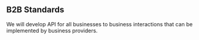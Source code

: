 ## B2B Standards

We will develop API for all businesses to business interactions that can be implemented by business providers.
